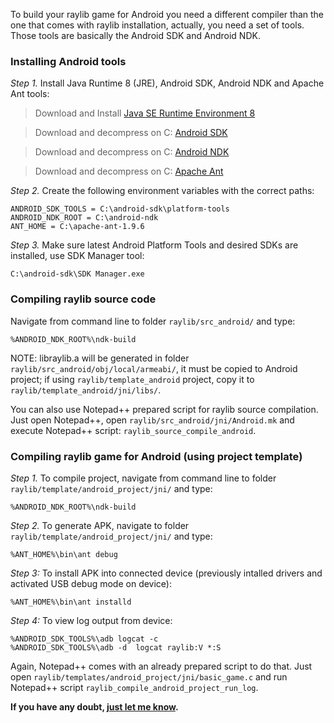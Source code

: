 To build your raylib game for Android you need a different compiler than the one that comes with raylib installation, actually, you need a set of tools. Those tools are basically the Android SDK and Android NDK.

### Installing Android tools

_Step 1._ Install Java Runtime 8 (JRE), Android SDK, Android NDK and Apache Ant tools:

> Download and Install [Java SE Runtime Environment 8](http://www.oracle.com/technetwork/java/javase/downloads/jre8-downloads-2133155.html)

> Download and decompress on C: [Android SDK](https://dl.google.com/android/repository/sdk-tools-windows-3859397.zip)

> Download and decompress on C: [Android NDK](https://dl.google.com/android/repository/android-ndk-r14b-windows-x86.zip)

> Download and decompress on C: [Apache Ant](http://apache.rediris.es//ant/binaries/apache-ant-1.9.6-bin.zip)

_Step 2._ Create the following environment variables with the correct paths: 

    ANDROID_SDK_TOOLS = C:\android-sdk\platform-tools
    ANDROID_NDK_ROOT = C:\android-ndk
    ANT_HOME = C:\apache-ant-1.9.6

_Step 3._ Make sure latest Android Platform Tools and desired SDKs are installed, use SDK Manager tool:

    C:\android-sdk\SDK Manager.exe

### Compiling raylib source code

Navigate from command line to folder `raylib/src_android/` and type:

    %ANDROID_NDK_ROOT%\ndk-build

NOTE: libraylib.a will be generated in folder `raylib/src_android/obj/local/armeabi/`, it must be copied
to Android project; if using `raylib/template_android` project, copy it to `raylib/template_android/jni/libs/`.

You can also use Notepad++ prepared script for raylib source compilation. Just open Notepad++, open `raylib/src_android/jni/Android.mk` and execute Notepad++ script: `raylib_source_compile_android`.

### Compiling raylib game for Android (using project template)

_Step 1._ To compile project, navigate from command line to folder `raylib/template/android_project/jni/` and type:

    %ANDROID_NDK_ROOT%\ndk-build

_Step 2._ To generate APK, navigate to folder `raylib/template/android_project/jni/` and type:

    %ANT_HOME%\bin\ant debug

_Step 3:_ To install APK into connected device (previously intalled drivers and activated USB debug mode on device):

    %ANT_HOME%\bin\ant installd

_Step 4:_ To view log output from device:

    %ANDROID_SDK_TOOLS%\adb logcat -c
    %ANDROID_SDK_TOOLS%\adb -d  logcat raylib:V *:S

Again, Notepad++ comes with an already prepared script to do that. Just open `raylib/templates/android_project/jni/basic_game.c` and run Notepad++ script `raylib_compile_android_project_run_log`.


**If you have any doubt, [just let me know][raysan5].**

[raysan5]: mailto:raysan5@gmail.com "Ramon Santamaria - Ray San"
